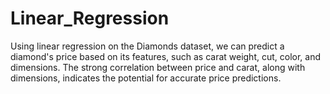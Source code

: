# Linear_Regression
Using linear regression on the Diamonds dataset, we can predict a diamond's price based on its features, such as carat weight, cut, color, and dimensions. The strong correlation between price and carat, along with dimensions, indicates the potential for accurate price predictions.
